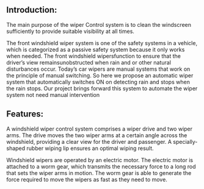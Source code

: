 ## Introduction:

The main purpose of the wiper Control system is to clean the windscreen sufficiently to provide suitable visibility at all times.

The front windshield wiper system is one of the safety systems in a vehicle, which is categorized as a passive safety system because it only works when needed. The front windshield wipersfunction to ensure that the driver’s view remainsunobstructed when rain and or other natural disturbances occur.
Today’s car wipers are manual systems that work on the principle of manual switching. So here we propose an automatic wiper system that automatically switches ON on
detecting rain and stops when the rain stops. Our project brings forward this system to automate the wiper system not need manual intervention


## Features:

A windshield wiper control system comprises a wiper drive and two wiper arms. The drive moves the two wiper arms at a certain angle across the windshield, providing a clear view for the driver and passenger. A specially-shaped rubber wiping lip ensures an optimal wiping result.

Windshield wipers are operated by an electric motor. The electric motor is attached to a worm gear, which transmits the necessary force to a long rod that sets the wiper arms in motion. The worm gear is able to generate the force required to move the wipers as fast as they need to move.


